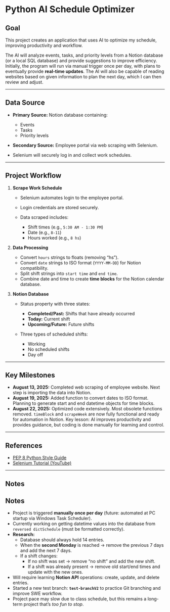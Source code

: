# Python AI Schedule Optimizer

## Goal

This project creates an application that uses AI to optimize my schedule, improving productivity and workflow.

The AI will analyze events, tasks, and priority levels from a Notion database (or a local SQL database) and provide suggestions to improve efficiency. Initially, the program will run via manual trigger once per day, with plans to eventually provide **real-time updates**. The AI will also be capable of reading websites based on given information to plan the next day, which I can then review and adjust.

---

## Data Source

* **Primary Source:** Notion database containing:

  * Events
  * Tasks
  * Priority levels
* **Secondary Source:** Employee portal via web scraping with Selenium.
* Selenium will securely log in and collect work schedules.

---

## Project Workflow

1. **Scrape Work Schedule**

   * Selenium automates login to the employee portal.
   * Login credentials are stored securely.
   * Data scraped includes:

     * Shift times (e.g., `5:30 AM - 1:30 PM`)
     * Date (e.g., `8-11`)
     * Hours worked (e.g., `8 hs`)

2. **Data Processing**

   * Convert `hours` strings to floats (removing “hs”).
   * Convert `date` strings to ISO format (`YYYY-MM-DD`) for Notion compatibility.
   * Split shift strings into `start time` and `end time`.
   * Combine date and time to create **time blocks** for the Notion calendar database.

3. **Notion Database**

   * Status property with three states:

     * **Completed/Past:** Shifts that have already occurred
     * **Today:** Current shift
     * **Upcoming/Future:** Future shifts
   * Three types of scheduled shifts:

     * Working
     * No scheduled shifts
     * Day off

---

## Key Milestones

* **August 13, 2025:** Completed web scraping of employee website. Next step is importing the data into Notion.
* **August 19, 2025:** Added function to convert dates to ISO format. Planning to generate start and end datetime objects for time blocks.
* **August 22, 2025:** Optimized code extensively. Most obsolete functions removed. `timeBlock` and `scrapeWeek` are now fully functional and ready for automation in Notion. Key lesson: AI improves productivity and provides guidance, but coding is done manually for learning and control.

---

## References

* [PEP 8 Python Style Guide](https://peps.python.org/pep-0008/)
* [Selenium Tutorial (YouTube)](https://www.youtube.com/watch?v=NB8OceGZGjA)

---

## Notes

## Notes
- Project is triggered **manually once per day** (future: automated at PC startup via Windows Task Scheduler).  
- Currently working on getting datetime values into the database from `reversed dictSchedule` (must be formatted correctly).  
- **Research:**  
  - Database should always hold 14 entries.  
  - When the **second Monday** is reached → remove the previous 7 days and add the next 7 days.  
  - If a shift changes:  
    - If no shift was set → remove “no shift” and add the new shift.  
    - If a shift was already present → remove old start/end times and update with the new ones.  
- Will require learning **Notion API** operations: create, update, and delete entries.  
- Started a new test branch: **`test-branchV2`** to practice Git branching and improve SWE workflow.  
- Project pace may slow due to class schedule, but this remains a long-term project that’s *too fun to stop*.  
